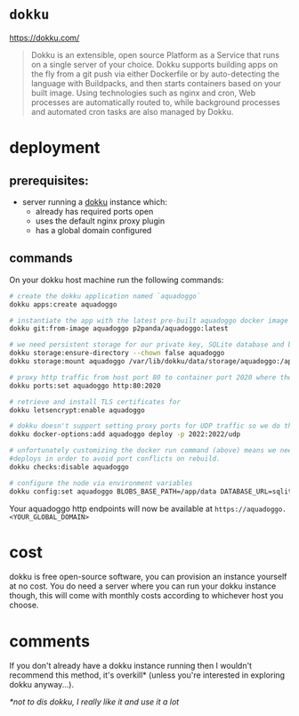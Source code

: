 # `dokku`

https://dokku.com/

> Dokku is an extensible, open source Platform as a Service that runs on a single server of your choice. Dokku supports building apps on the fly from a git push via either Dockerfile or by auto-detecting the language with Buildpacks, and then starts containers based on your built image. Using technologies such as nginx and cron, Web processes are automatically routed to, while background processes and automated cron tasks are also managed by Dokku.

# deployment

## prerequisites:

- server running a [dokku](https://dokku.com/) instance which:
  - already has required ports open
  - uses the default nginx proxy plugin
  - has a global domain configured

## commands

On your dokku host machine run the following commands:

```bash
# create the dokku application named `aquadoggo`
dokku apps:create aquadoggo

# instantiate the app with the latest pre-built aquadoggo docker image pulled from docker hub
dokku git:from-image aquadoggo p2panda/aquadoggo:latest

# we need persistent storage for our private key, SQLite database and blobs
dokku storage:ensure-directory --chown false aquadoggo
dokku storage:mount aquadoggo /var/lib/dokku/data/storage/aquadoggo:/app/data

# proxy http traffic from host port 80 to container port 2020 where the http server is listening
dokku ports:set aquadoggo http:80:2020

# retrieve and install TLS certificates for
dokku letsencrypt:enable aquadoggo

# dokku doesn't support setting proxy ports for UDP traffic so we do that via `docker-options` args
dokku docker-options:add aquadoggo deploy -p 2022:2022/udp

# unfortunately customizing the docker run command (above) means we need to disable zero-downtime
#deploys in order to avoid port conflicts on rebuild.
dokku checks:disable aquadoggo

# configure the node via environment variables
dokku config:set aquadoggo BLOBS_BASE_PATH=/app/data DATABASE_URL=sqlite:/app/data/db.sqlite3 LOG_LEVEL=debug PRIVATE_KEY=/app/data/secret.txt
```

Your aquadoggo http endpoints will now be available at `https://aquadoggo.<YOUR_GLOBAL_DOMAIN>`

# cost

dokku is free open-source software, you can provision an instance yourself at no cost. You do need
a server where you can run your dokku instance though, this will come with monthly costs according
to whichever host you choose.

# comments

If you don't already have a dokku instance running then I wouldn't recommend this method, it's
overkill\* (unless you're interested in exploring dokku anyway...).

_\*not to dis dokku, I really like it and use it a lot_

